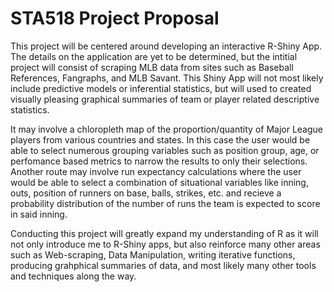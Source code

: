 # STA518 Project Proposal 

This project will be centered around developing an interactive R-Shiny App. The details on the application are yet to be determined, but the intitial project will consist of scraping MLB data from sites such as Baseball References, Fangraphs, and MLB Savant. This Shiny App will not most likely include predictive models or inferential statistics, but will used to created visually pleasing graphical summaries of team or player related descriptive statistics. 

It may involve a chloropleth map of the proportion/quantity of Major League players from various countries and states. In this case the user would be able to select numerous grouping variables such as position group, age, or perfomance based metrics to narrow the results to only their selections. Another route may involve run expectancy calculations where the user would be able to select a combination of situational variables like inning, outs, position of runners on base, balls, strikes, etc. and recieve a probability distribution of the number of runs the team is expected to score in said inning. 

Conducting this project will greatly expand my understanding of R as it will not only introduce me to R-Shiny apps, but also reinforce many other areas such as Web-scraping, Data Manipulation, writing iterative functions, producing grahphical summaries of data, and most likely many other tools and techniques along the way. 
